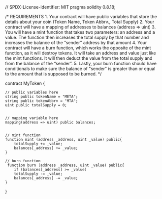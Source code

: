 // SPDX-License-Identifier: MIT
pragma solidity 0.8.18;

/*
       REQUIREMENTS
    1. Your contract will have public variables that store the details about your coin (Token Name, Token Abbrv., Total Supply)
    2. Your contract will have a mapping of addresses to balances (address => uint)
    3. You will have a mint function that takes two parameters: an address and a value. 
       The function then increases the total supply by that number and increases the balance 
       of the “sender” address by that amount
    4. Your contract will have a burn function, which works the opposite of the mint function, as it will destroy tokens. 
       It will take an address and value just like the mint functions. It will then deduct the value from the total supply 
       and from the balance of the “sender”.
    5. Lastly, your burn function should have conditionals to make sure the balance of "sender" is greater than or equal 
       to the amount that is supposed to be burned.
*/

contract MyToken {

    // public variables here
    string public tokenName = "META";
    string public tokenAbbrv = "MTA";
    uint public totalSupply = 0;


    // mapping variable here
    mapping(address => uint) public balances;


    // mint function
    function mint (address _address, uint _value) public{
        totalSupply += _value;
        balances[_address] += _value;
    }

    // burn function
     function burn (address _address, uint _value) public{
        if (balances[_address] >= _value)
        totalSupply -= _value;
        balances[_address] -= _value;
    }

}
